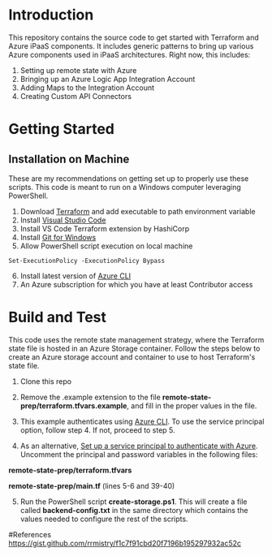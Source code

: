 # Introduction 
This repository contains the source code to get started with Terraform and Azure iPaaS components.  It includes generic patterns to bring up various Azure components used in iPaaS architectures.  Right now, this includes:

1. Setting up remote state with Azure
2. Bringing up an Azure Logic App Integration Account
3. Adding Maps to the Integration Account
4. Creating Custom API Connectors

# Getting Started

## Installation on Machine

These are my recommendations on getting set up to properly use these scripts.  This code is meant to run on a Windows computer leveraging PowerShell.

1. Download [Terraform](https://www.terraform.io/downloads.html) and add executable to path environment variable
2. Install [Visual Studio Code](https://code.visualstudio.com/download)
3. Install VS Code Terraform extension by HashiCorp
4. Install [Git for Windows](https://git-scm.com/download/win)
5. Allow PowerShell script execution on local machine

`Set-ExecutionPolicy -ExecutionPolicy Bypass`

6. Install latest version of [Azure CLI](https://docs.microsoft.com/en-us/cli/azure/install-azure-cli?view=azure-cli-latest)
7. An Azure subscription for which you have at least Contributor access

# Build and Test

This code uses the remote state management strategy, where the Terraform state file is hosted in an Azure Storage container.  Follow the steps below to create an Azure storage account and container to use to host Terraform's state file.

1. Clone this repo
2. Remove the .example extension to the file **remote-state-prep/terraform.tfvars.example**, and fill in the proper values in the file.  
3. This example authenticates using [Azure CLI](https://www.terraform.io/docs/providers/azurerm/guides/azure_cli.html).  To use the service principal option, follow step 4. If not, proceed to step 5.


3. As an alternative, [Set up a service principal to authenticate with Azure](https://www.terraform.io/docs/provideers/azurerm/guides/service_principal_client_secret.html).  Uncomment the principal and password variables in the following files:

**remote-state-prep/terraform.tfvars**

**remote-state-prep/main.tf** (lines 5-6 and 39-40)

5. Run the PowerShell script **create-storage.ps1**.  This will create a file called **backend-config.txt** in the same directory which contains the values needed to configure the rest of the scripts.

#References
https://gist.github.com/rrmistry/f1c7f91cbd20f7196b195297932ac52c
